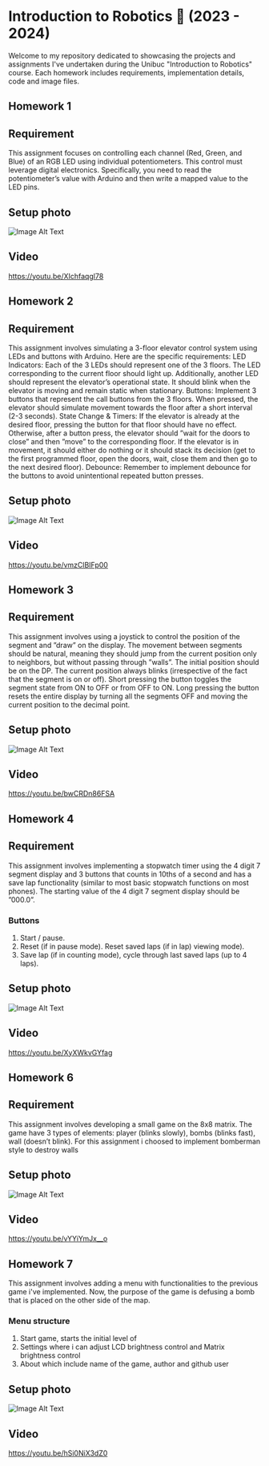 # Introduction to Robotics :robot: (2023 - 2024)

Welcome to my repository dedicated to showcasing the projects and assignments I've undertaken during the Unibuc "Introduction to Robotics" course. Each homework includes requirements, implementation details, code and image files.

## Homework 1

## Requirement

This assignment focuses on controlling each channel (Red, Green, and Blue) of an RGB LED using individual potentiometers. This control must leverage digital electronics. Specifically, you need to read the potentiometer’s value with Arduino and then write a mapped value to the LED pins.

## Setup photo
![Image Alt Text](Images/h1.jpg)

## Video
https://youtu.be/XIchfaqgl78

## Homework 2

## Requirement 

This assignment involves simulating a 3-floor elevator control system using LEDs and buttons with Arduino. Here are the specific requirements:
LED Indicators: Each of the 3 LEDs should represent one of the 3 floors. The LED corresponding to the current floor should light up. Additionally, another LED should represent the elevator’s operational state. It should blink when the elevator is moving and remain static when stationary.
Buttons: Implement 3 buttons that represent the call buttons from the 3 floors. When pressed, the elevator should simulate movement towards the floor after a short interval (2-3 seconds).
State Change & Timers: If the elevator is already at the desired floor, pressing the button for that floor should have no effect. Otherwise, after a button press, the elevator should ”wait for the doors to close” and then ”move” to the corresponding floor. If the elevator is in movement, it should either do nothing or it should stack its decision (get to the first programmed floor, open the doors, wait, close them and then go to the next desired floor).
Debounce: Remember to implement debounce for the buttons to avoid unintentional repeated button presses.

## Setup photo
![Image Alt Text](Images/h2.jpg)

## Video
https://youtu.be/vmzClBIFp00

## Homework 3

## Requirement
This assignment involves using a  joystick to control the position of the segment and ”draw” on the display. The movement between segments should be natural, meaning they should jump from the current position only to neighbors, but without passing through ”walls”. The initial position should be on the DP. The current
position always blinks (irrespective of the fact that the segment is on or off). Short pressing the button toggles the segment state from ON to OFF or from OFF to ON. Long pressing the button resets the entire display by turning all the segments OFF and moving the current position to the decimal point.

## Setup photo
![Image Alt Text](Images/h3.jpeg)

## Video
https://youtu.be/bwCRDn86FSA

## Homework 4

## Requirement
This assignment involves implementing a stopwatch timer using the 4 digit 7 segment display and 3 buttons that counts in 10ths of a second and has a save lap functionality (similar to most basic stopwatch functions on most phones). The starting value of the 4 digit 7 segment display should be ”000.0”.
### Buttons
  1. Start / pause.
  2. Reset (if in pause mode). Reset saved laps (if in lap) viewing mode).
  3. Save lap (if in counting mode), cycle through last saved laps (up to 4 laps).


## Setup photo
![Image Alt Text](Images/h4.jpg)

## Video
https://youtu.be/XyXWkvGYfag

## Homework 6

## Requirement
This assignment involves developing a small game on the 8x8 matrix.  The game have 3 types of elements: player (blinks slowly), bombs (blinks fast), wall (doesn’t blink). For this assignment i choosed to implement bomberman style to destroy walls

## Setup photo
![Image Alt Text](Images/h6.jpg)

## Video
https://youtu.be/vYYiYmJx__o

## Homework 7
This assignment involves adding a menu with functionalities to the previous game i've implemented. Now, the purpose of the game is defusing a bomb that is placed on the other side of the map. 

### Menu structure
  1. Start game, starts the initial level of
  2. Settings where i can  adjust LCD brightness control and Matrix brightness control
  3. About which include name of the game, author and github user 




## Setup photo
![Image Alt Text](Images/h7.jpg)

## Video
https://youtu.be/hSi0NiX3dZ0
